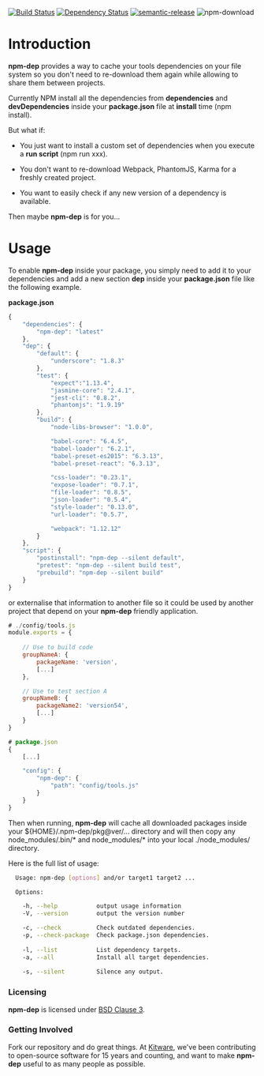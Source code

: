 [![Build Status](https://travis-ci.org/Kitware/npm-dep.svg)](https://travis-ci.org/Kitware/npm-dep)
[![Dependency Status](https://david-dm.org/kitware/npm-dep.svg)](https://david-dm.org/kitware/npm-dep)
[![semantic-release](https://img.shields.io/badge/%20%20%F0%9F%93%A6%F0%9F%9A%80-semantic--release-e10079.svg)](https://github.com/semantic-release/semantic-release)
![npm-download](https://img.shields.io/npm/dm/npm-dep.svg)

# Introduction

**npm-dep** provides a way to cache your tools dependencies
on your file system so you don't need to re-download them again
while allowing to share them between projects. 

Currently NPM install all the dependencies from 
**dependencies** and **devDependencies** inside your
**package.json** file at **install** time (npm install).

But what if:

- You just want to install a custom set of dependencies when
  you execute a **run script** (npm run xxx). 

- You don't want to re-download Webpack, PhantomJS, Karma for
  a freshly created project.

- You want to easily check if any new version of a dependency
  is available.

Then maybe **npm-dep** is for you...

# Usage

To enable **npm-dep** inside your package, you simply need to add it to your dependencies and add a new section **dep** inside your **package.json** file
like the following example.

**package.json**
```js
{
    "dependencies": {
        "npm-dep": "latest"
    },
    "dep": {
        "default": {
            "underscore": "1.8.3"
        },
        "test": {
            "expect":"1.13.4",
            "jasmine-core": "2.4.1",
            "jest-cli": "0.8.2",
            "phantomjs": "1.9.19"
        },
        "build": {
            "node-libs-browser": "1.0.0",

            "babel-core": "6.4.5",
            "babel-loader": "6.2.1",
            "babel-preset-es2015": "6.3.13",
            "babel-preset-react": "6.3.13",

            "css-loader": "0.23.1",
            "expose-loader": "0.7.1",
            "file-loader": "0.8.5",
            "json-loader": "0.5.4",
            "style-loader": "0.13.0",
            "url-loader": "0.5.7",

            "webpack": "1.12.12"
        }
    },
    "script": {
        "postinstall": "npm-dep --silent default",
        "pretest": "npm-dep --silent build test",
        "prebuild": "npm-dep --silent build"
    }
}
```

or externalise that information to another file so it could be used
by another project that depend on your **npm-dep** friendly application.

```javascript
# ./config/tools.js
module.exports = {
    
    // Use to build code
    groupNameA: {
        packageName: 'version',
        [...]
    },

    // Use to test section A
    groupNameB: {
        packageName2: 'version54',
        [...]
    }
}

# package.json
{
    [...]

    "config": {
        "npm-dep": {
            "path": "config/tools.js"
        }
    }
}
```

Then when running, **npm-dep** will cache all downloaded packages inside
your ${HOME}/.npm-dep/pkg@ver/... directory and will then copy any 
node_modules/.bin/* and node_modules/* into your local ./node_modules/ directory.

Here is the full list of usage:

```sh
  Usage: npm-dep [options] and/or target1 target2 ...

  Options:

    -h, --help           output usage information
    -V, --version        output the version number

    -c, --check          Check outdated dependencies.
    -p, --check-package  Check package.json dependencies.
    
    -l, --list           List dependency targets.
    -a, --all            Install all target dependencies.
    
    -s, --silent         Silence any output.
```

### Licensing

**npm-dep** is licensed under [BSD Clause 3](LICENSE).

### Getting Involved

Fork our repository and do great things. At [Kitware](http://www.kitware.com),
we've been contributing to open-source software for 15 years and counting, and
want to make **npm-dep** useful to as many people as possible.


